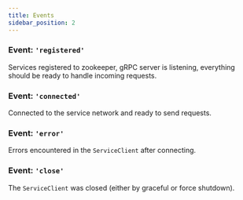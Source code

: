 ```yaml
---
title: Events
sidebar_position: 2
---
```


### Event: `'registered'`

Services registered to zookeeper, gRPC server is listening, everything should be ready to handle incoming requests.

### Event: `'connected'`

Connected to the service network and ready to send requests.

### Event: `'error'`

Errors encountered in the `ServiceClient` after connecting.

### Event: `'close'`

The `ServiceClient` was closed (either by graceful or force shutdown).

